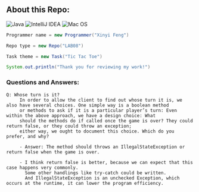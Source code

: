 ## About this Repo:
![Java](https://img.shields.io/badge/java-%23ED8B00.svg?style=for-the-badge&logo=java&logoColor=white)
![IntelliJ IDEA](https://img.shields.io/badge/IntelliJIDEA-000000.svg?style=for-the-badge&logo=intellij-idea&logoColor=white)
![Mac OS](https://img.shields.io/badge/mac%20os-000000?style=for-the-badge&logo=macos&logoColor=F0F0F0)
 ```java
 Programmer name = new Programmer("Xinyi Feng")
 
 Repo type = new Repo("LAB08")
 
 Task theme = new Task("Tic Tac Toe")
 
 System.out.println("Thank you for reviewing my work!")
 
 ```
 
 ### Questions and Answers:
 ```
 Q: Whose turn is it?
      In order to allow the client to find out whose turn it is, we also have several choices. One simple way is a boolean method
      or methods to ask if it is a particular player’s turn: Even within the above approach, we have a design choice: What
      should the methods do if called once the game is over? They could return false, or they could throw an exception; 
      either way, we ought to document this choice. Which do you prefer, and why?
      
      - Answer: The method should throws an IllegalStateException or return false when the game is over. 
      
      - I think return false is better, because we can expect that this case happens very commonly. 
        Some other handlings like try-catch could be written.
        And IllegalStateException is an unchecked Exception, which occurs at the runtime, it can lower the program efficiency. 
      
